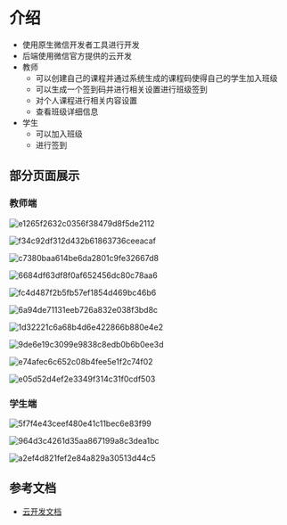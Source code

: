 # 介绍

- 使用原生微信开发者工具进行开发
- 后端使用微信官方提供的云开发
- 教师
  - 可以创建自己的课程并通过系统生成的课程码使得自己的学生加入班级
  - 可以生成一个签到码并进行相关设置进行班级签到
  - 对个人课程进行相关内容设置
  - 查看班级详细信息
- 学生
  - 可以加入班级
  - 进行签到




## 部分页面展示

### 教师端

![e1265f2632c0356f38479d8f5de2112](https://github.com/202100202078/miniprogram-SignInBox/assets/93020430/33d70832-c2c5-4c0e-be65-7d90382de1f7)

![f34c92df312d432b61863736ceeacaf](https://github.com/202100202078/miniprogram-SignInBox/assets/93020430/9a100c82-c99e-4fb0-b91f-5aa66285da86)

![c7380baa614be6da2801c9fe32667d8](https://github.com/202100202078/miniprogram-SignInBox/assets/93020430/30467563-042e-4715-9a39-5a5ef3187fb3)

![6684df63df8f0af652456dc80c78aa6](https://github.com/202100202078/miniprogram-SignInBox/assets/93020430/a737e54d-96e8-46d8-a002-71e21d563d7c)

![fc4d487f2b5fb57ef1854d469bc46b6](https://github.com/202100202078/miniprogram-SignInBox/assets/93020430/73a03dcb-b03b-47f0-9d1b-eb292292f27b)

![6a94de71131eeb726a832e038f3bd8c](https://github.com/202100202078/miniprogram-SignInBox/assets/93020430/f8c18ad0-911f-4fc2-adc5-b912769774fc)

![1d32221c6a68b4d6e422866b880e4e2](https://github.com/202100202078/miniprogram-SignInBox/assets/93020430/082d070c-e802-46e6-af90-63cb3881c89c)

![9de6e19c3099e9838c8edb0b6b0ee3d](https://github.com/202100202078/miniprogram-SignInBox/assets/93020430/4ee7dd71-e610-4b77-bb32-493e4548d88b)

![e74afec6c652c08b4fee5e1f2c74f02](https://github.com/202100202078/miniprogram-SignInBox/assets/93020430/cd030536-85fd-41a6-8536-64de98123aee)

![e05d52d4ef2e3349f314c31f0cdf503](https://github.com/202100202078/miniprogram-SignInBox/assets/93020430/dffd9378-1830-477e-866f-f834ac516187)



### 学生端

![5f7f4e43ceef480e41c11bec6e83f99](https://github.com/202100202078/miniprogram-SignInBox/assets/93020430/254bcd6d-da02-4710-9c26-1d9bf692ce46)

![964d3c4261d35aa867199a8c3dea1bc](https://github.com/202100202078/miniprogram-SignInBox/assets/93020430/d845261e-b993-4925-b499-6bbb5345bc30)

![a2ef4d821fef2e84a829a30513d44c5](https://github.com/202100202078/miniprogram-SignInBox/assets/93020430/0a01d051-346b-40f0-8cee-3ba9b2ec6c94)




























## 参考文档

- [云开发文档](https://developers.weixin.qq.com/miniprogram/dev/wxcloud/basis/getting-started.html)

